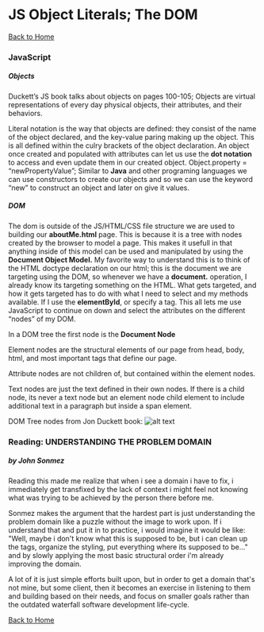 # JS Object Literals; The DOM

[Back to Home](https://rizo85.github.io/reading-notes/)

### JavaScript

##### Objects

Duckett’s JS book talks about objects on pages 100-105; Objects are virtual representations of every day physical objects, their attributes, and their behaviors.

Literal notation is the way that objects are defined: they consist of the name of the object declared, and the key-value paring making up the object. This is all defined within the culry brackets of the object declaration. 
An object once created and populated with attributes can let us use the **dot notation** to access and even update them in our created object. 
Object.property = “newPropertyValue”; Similar to **Java** and other programing languages we can use constructors to create our objects and so we can use the keyword “new” to construct an object and later on give it values.

##### DOM

The dom is outside of the JS/HTML/CSS file structure we are used to building our **aboutMe.html** page. This is because it is a tree with nodes created by the browser to model a page. 
This makes it usefull in that anything inside of this model can be used and manipulated by using the **Document Object Model.**
My favorite way to understand this is to think of the HTML doctype declaration on our html; this is the document we are targeting using the DOM, so whenever we have a **document.** operation, I already know its targeting something on the HTML.
What gets targeted, and how it gets targeted has to do with what I need to select and my methods available. If I use the **elementById**, or specify a tag. This all lets me use JavaScript to continue on down and select the attributes on the different “nodes” of my DOM.

In a DOM tree the first node is the **Document Node**

Element nodes are the structural elements of our page from head, body, html, and most important tags that define our page.

Attribute nodes are not children of, but contained within the element nodes. 

Text nodes are just the text defined in their own nodes. If there is a child node, its never a text node but an element node child element to include additional text in a paragraph but inside a span element.

DOM Tree nodes from Jon Duckett book: 
![alt text](https://www-archive.mozilla.org/docs/dom/technote/whitespace/whitespace_tree.png )

### Reading: UNDERSTANDING THE PROBLEM DOMAIN 
##### by John Sonmez

Reading this made me realize that when i see a domain i have to fix, i immediately get transfixed by the lack of context i might feel not knowing what was trying to be achieved by the person there before me.  

Sonmez makes the argument that the hardest part is just understanding the problem domain like a puzzle without the image to work upon. If i understand that and put it in to practice, i would imagine it would be like: "Well, maybe i don't know what this is supposed to be, but i can clean up the tags, organize the styling, put everything where its supposed to be..." and by slowly applying the most basic structural order i'm already improving the domain.

A lot of it is just simple efforts built upon, but in order to get a domain that's not mine, but some client, then it becomes an exercise in listening to them and building based on their needs, and focus on smaller goals rather than the outdated waterfall software development life-cycle. 

[Back to Home](https://rizo85.github.io/reading-notes/)
